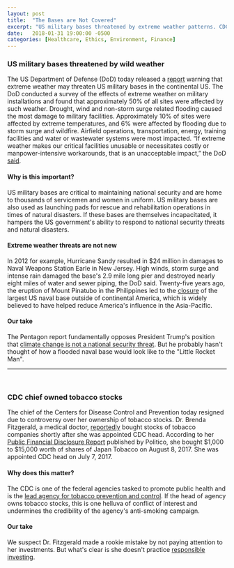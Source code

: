 ```yaml
---
layout: post
title:  "The Bases are Not Covered"
excerpt: "US military bases threatened by extreme weather patterns. CDC chief resigns due to tobacco stock holdings. "
date:   2018-01-31 19:00:00 -0500
categories: [Healthcare, Ethics, Environment, Finance]
---
```


### US military bases threatened by wild weather

The US Department of Defense (DoD) today released a <a href="https://climateandsecurity.files.wordpress.com/2018/01/tab-b-slvas-report-1-24-2018.pdf" target="_blank">report</a> warning that extreme weather may threaten US military bases in the continental US. The DoD conducted a survey of the effects of extreme weather on military installations and found that approximately 50% of all sites were affected by such weather.  Drought, wind and non-storm surge related flooding caused the most damage to military facilities. Approximately 10% of sites were affected by extreme temperatures, and 6% were affected by flooding due to storm surge and wildfire. Airfield operations, transportation, energy, training facilities and water or wastewater systems were most impacted. “If extreme weather makes our critical facilities unusable or necessitates costly or manpower-intensive workarounds, that is an unacceptable impact,” the DoD <a href="https://www.theguardian.com/us-news/2018/jan/31/climate-change-threatens-us-military-bases-pentagon" target="_blank">said</a>.


#### Why is this important?

US military bases are critical to maintaining national security and are home to thousands of servicemen and women in uniform. US military bases are also used as launching pads for rescue and rehabilitation operations in times of natural disasters. If these bases are themselves incapacitated, it hampers the US government's ability to respond to national security threats and natural disasters.

#### Extreme weather threats are not new

In 2012 for example, Hurricane Sandy resulted in $24 million in damages to Naval Weapons Station Earle in New Jersey. High winds, storm surge and intense rain damaged the base's 2.9 mile long pier and destroyed nearly eight miles of water and sewer piping, the DoD said. Twenty-five years ago, the eruption of Mount Pinatubo in the Philippines led to the <a href="https://www.stripes.com/recounting-us-military-s-last-days-in-the-philippines-1.228182" target="_blank">closure</a> of the largest US naval base outside of continental America, which is widely believed to have helped reduce America's influence in the Asia-Pacific.

#### Our take  

The Pentagon report fundamentally opposes President Trump's position that <a href="http://www.sustainabilitymatters.info/environment/2017/12/18/nss.html" target="_blank">climate change is not a national security threat</a>. But he probably hasn't thought of how  a flooded naval base would look like to the "Little Rocket Man".

* * *
<br />

### CDC chief owned tobacco stocks

The chief of the Centers for Disease Control and Prevention today resigned due to controversy over her ownership of tobacco stocks. Dr. Brenda Fitzgerald, a medical doctor, <a href="https://www.politico.com/story/2018/01/30/cdc-director-tobacco-stocks-after-appointment-316245" target="_blank">reportedly</a> bought stocks of tobacco companies shortly after she was appointed CDC head. According to her <a href="https://www.politico.com/f/?id=00000161-4804-d9fe-a9fd-5af5834d0000" target="_blank">Public Financial Disclosure Report</a> published by Politico, she bought $1,000 to $15,000 worth of shares of Japan Tobacco on August 8, 2017. She was appointed CDC head on July 7, 2017.

#### Why does this matter?

The CDC is one of the federal agencies tasked to promote public health and is the <a href="https://www.cdc.gov/tobacco/" target="_blank">lead agency for tobacco prevention and control</a>. If the head of agency owns tobacco stocks, this is one helluva of conflict of interest and undermines the credibility of the agency's anti-smoking campaign.

#### Our take

We suspect Dr. Fitzgerald made a rookie mistake by not paying attention to her investments. But what's clear is she doesn't practice <a href="https://www.ussif.org/sribasics" target="_blank">responsible investing</a>.
